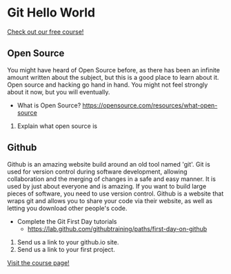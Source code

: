 # Git Hello World

[Check out our free course!](https://academy.hoppersroppers.org/mod/page/view.php?id=743)

## Open Source
You might have heard of Open Source before, as there has been an infinite amount written about the subject, but this is a good place to learn about it. Open source and hacking go hand in hand. You might not feel strongly about it now, but you will eventually.

* What is Open Source? <https://opensource.com/resources/what-open-source>
1. Explain what open source is

## Github
Github is an amazing website build around an old tool named 'git'. Git is used for version control during software development, allowing collaboration and the merging of changes in a safe and easy manner. It is used by just about everyone and is amazing. If you want to build large pieces of software, you need to use version control. Github is a website that wraps git and allows you to share your code via their website, as well as letting you download other people's code.

   * Complete the Git First Day tutorials
        * <https://lab.github.com/githubtraining/paths/first-day-on-github>
   
1. Send us a link to your github.io site.
2. Send us a link to your first project. 

[Visit the course page!](https://academy.hoppersroppers.org/mod/assign/view.php?id=743)
 